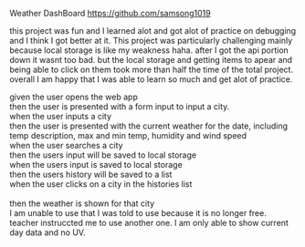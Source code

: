Weather DashBoard
https://github.com/samsong1019

this project was fun and I learned alot and got alot of practice on debugging and I think I got better at it. 
This project was particularly challenging mainly because local storage is like my weakness haha. after I got the api portion down it wasnt too bad. but the local storage and getting items to apear and being able to click on them took more than half the time of the total project. 
overall I am happy that I was able to learn so much and get alot of practice. 

given the user opens the web app<br>
then the user is presented with a form input to input a city.<br>
when the user inputs a city<br>
then the user is presented with the current weather for the date, including temp description, max and min temp, humidity and wind speed<br>
when the user searches a city <br>
then the users input will be saved to local storage<br>
when the users input is saved to local storage <br>
then the users history will be saved to a list<br>
when the user clicks on a city in the histories list<br> <br>
then the weather is shown for that city<br>
I am unable to use that I was told to use because it is no longer free. teacher instruccted me to use another one. I am only able to show current day data and no UV.
